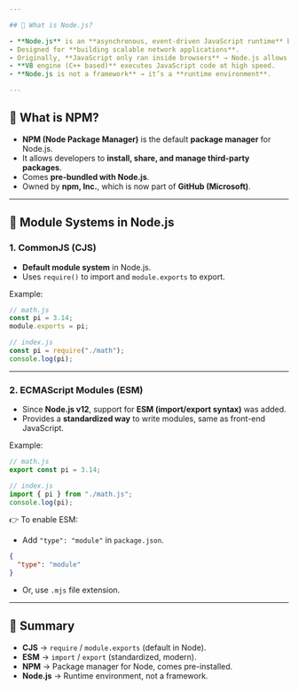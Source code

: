 ```yaml
---

## 🔹 What is Node.js?

- **Node.js** is an **asynchronous, event-driven JavaScript runtime** built on **Chrome’s V8 engine**.
- Designed for **building scalable network applications**.
- Originally, **JavaScript only ran inside browsers** → Node.js allows us to use JavaScript **outside the browser**.
- **V8 engine (C++ based)** executes JavaScript code at high speed.
- **Node.js is not a framework** → it’s a **runtime environment**.

---
```


## 🔹 What is NPM?

- **NPM (Node Package Manager)** is the default **package manager** for Node.js.
- It allows developers to **install, share, and manage third-party packages**.
- Comes **pre-bundled with Node.js**.
- Owned by **npm, Inc.**, which is now part of **GitHub (Microsoft)**.

---

## 🔹 Module Systems in Node.js

### 1. CommonJS (CJS)

- **Default module system** in Node.js.
- Uses `require()` to import and `module.exports` to export.

Example:

```jsx
// math.js
const pi = 3.14;
module.exports = pi;

// index.js
const pi = require("./math");
console.log(pi);

```

---

### 2. ECMAScript Modules (ESM)

- Since **Node.js v12**, support for **ESM (import/export syntax)** was added.
- Provides a **standardized way** to write modules, same as front-end JavaScript.

Example:

```jsx
// math.js
export const pi = 3.14;

// index.js
import { pi } from "./math.js";
console.log(pi);

```

👉 To enable ESM:

- Add `"type": "module"` in `package.json`.

```json
{
  "type": "module"
}

```

- Or, use `.mjs` file extension.

---

## 🔹 Summary

- **CJS** → `require` / `module.exports` (default in Node).
- **ESM** → `import` / `export` (standardized, modern).
- **NPM** → Package manager for Node, comes pre-installed.
- **Node.js** → Runtime environment, not a framework.